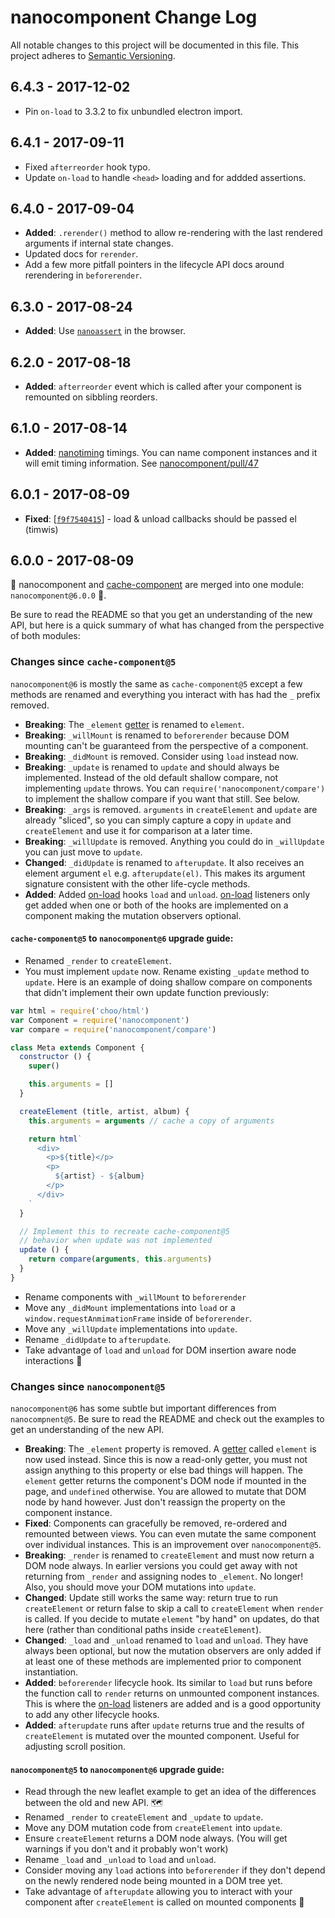 # nanocomponent Change Log
All notable changes to this project will be documented in this file.
This project adheres to [Semantic Versioning](http://semver.org/).

## 6.4.3 - 2017-12-02
- Pin `on-load` to 3.3.2 to fix unbundled electron import.

## 6.4.1 - 2017-09-11
- Fixed `afterreorder` hook typo.
- Update `on-load` to handle `<head>` loading and for addded assertions.

## 6.4.0 - 2017-09-04

- **Added**: `.rerender()` method to allow re-rendering with the last rendered arguments if internal state changes.
- Updated docs for `rerender`.
- Add a few more pitfall pointers in the lifecycle API docs around rerendering in `beforerender`.

## 6.3.0 - 2017-08-24

- **Added**: Use [`nanoassert`](https://github.com/emilbayes/nanoassert) in the browser.

## 6.2.0 - 2017-08-18

- **Added**: `afterreorder` event which is called after your component is remounted on sibbling reorders.

## 6.1.0 - 2017-08-14

- **Added**: [nanotiming](https://github.com/choojs/nanotiming) timings.  You can name component instances and it will emit timing information. See [nanocomponent/pull/47](https://github.com/choojs/nanocomponent/pull/47)

## 6.0.1 - 2017-08-09

- **Fixed**: [[`f9f7540415`](https://github.com/choojs/nanocomponent/commit/f9f7540415)] - load & unload callbacks should be passed el (timwis)

## 6.0.0 - 2017-08-09

🎉 nanocomponent and [cache-component][cc] are merged into one module: `nanocomponent@6.0.0` 🎉.

Be sure to read the README so that you get an understanding of the new API, but here is a quick summary of what has changed from the perspective of both modules:

### Changes since `cache-component@5`

`nanocomponent@6` is mostly the same as `cache-component@5` except a few methods are renamed and everything you interact with has had the `_` prefix removed.

- **Breaking**: The `_element` [getter][getter] is renamed to `element`.
- **Breaking**: `_willMount` is renamed to `beforerender` because DOM mounting can't be guaranteed from the perspective of a component.
- **Breaking**: `_didMount` is removed.  Consider using `load` instead now.
- **Breaking**: `_update` is renamed to `update` and should always be implemented.  Instead of the old default shallow compare, not implementing `update` throws.  You can `require('nanocomponent/compare')` to implement the shallow compare if you want that still.  See below.
- **Breaking**: `_args` is removed.  `arguments` in `createElement` and `update` are already "sliced", so you can simply capture a copy in `update` and `createElement` and use it for comparison at a later time.
- **Breaking**: `_willUpdate` is removed.  Anything you could do in `_willUpdate` you can just move to `update`.
- **Changed**: `_didUpdate` is renamed to `afterupdate`.  It also receives an element argument `el` e.g. `afterupdate(el)`.  This makes its argument signature consistent with the other life-cycle methods.
- **Added**: Added [on-load][ol] hooks `load` and `unload`.  [on-load][ol] listeners only get added when one or both of the hooks are implemented on a component making the mutation observers optional.


#### `cache-component@5` to `nanocomponent@6` upgrade guide:

- Renamed `_render` to `createElement`.
- You must implement `update` now.  Rename existing `_update` method to `update`.  Here is an example of doing shallow compare on components that didn't implement their own update function previously:

```js
var html = require('choo/html')
var Component = require('nanocomponent')
var compare = require('nanocomponent/compare')

class Meta extends Component {
  constructor () {
    super()

    this.arguments = []
  }

  createElement (title, artist, album) {
    this.arguments = arguments // cache a copy of arguments

    return html`
      <div>
        <p>${title}</p>
        <p>
          ${artist} - ${album}
        </p>
      </div>
    `
  }

  // Implement this to recreate cache-component@5
  // behavior when update was not implemented
  update () {
    return compare(arguments, this.arguments)
  }
}

```

- Rename components with `_willMount` to `beforerender`
- Move any `_didMount` implementations into `load` or a `window.requestAnmimationFrame` inside of `beforerender`.
- Move any `_willUpdate` implementations into `update`.
- Rename `_didUpdate` to `afterupdate`.
- Take advantage of `load` and `unload` for DOM insertion aware node interactions 🙌

### Changes since `nanocomponent@5`

`nanocomponent@6` has some subtle but important differences from `nanocompnent@5`.  Be sure to read the README and check out the examples to get an understanding of the new API.

- **Breaking**: The `_element` property is removed.  A [getter][getter] called `element` is now used instead.  Since this is now a read-only getter, you must not assign anything to this property or else bad things will happen.  The `element` getter returns the component's DOM node if mounted in the page, and `undefined` otherwise.  You are allowed to mutate that DOM node by hand however.  Just don't reassign the property on the component instance.
- **Fixed**: Components can gracefully be removed, re-ordered and remounted between views.  You can even mutate the same component over individual instances.  This is an improvement over `nanocomponent@5`.
- **Breaking**: `_render` is renamed to `createElement` and must now return a DOM node always.  In earlier versions you could get away with not returning from `_render` and assigning nodes to `_element`.  No longer!  Also, you should move your DOM mutations into `update`.
- **Changed**: Update still works the same way: return true to run `createElement` or return false to skip a call to `createElement` when `render` is called.  If you decide to mutate `element` "by hand" on updates, do that here (rather than conditional paths inside `createElement`).
- **Changed**: `_load` and `_unload` renamed to `load` and `unload`. They have always been optional, but now the mutation observers are only added if at least one of these methods are implemented prior to component instantiation.
- **Added**: `beforerender` lifecycle hook.  Its similar to `load` but runs before the function call to `render` returns on unmounted component instances.  This is where the [on-load][ol] listeners are added and is a good opportunity to add any other lifecycle hooks.
- **Added**: `afterupdate` runs after `update` returns true and the results of `createElement` is mutated over the mounted component.  Useful for adjusting scroll position.

#### `nanocomponent@5` to `nanocomponent@6` upgrade guide:

- Read through the new leaflet example to get an idea of the differences between the old and new API. 🗺
- Renamed `_render` to `createElement` and `_update` to `update`.
- Move any DOM mutation code from `createElement` into `update`.
- Ensure `createElement` returns a DOM node always. (You will get warnings if you don't and it probably won't work)
- Rename `_load` and `_unload` to `load` and `unload`.
- Consider moving any `load` actions into `beforerender` if they don't depend on the newly rendered node being mounted in a DOM tree yet.
- Take advantage of `afterupdate` allowing you to interact with your component after `createElement` is called on mounted components 🙌

[ol]: https://github.com/shama/on-load
[cc]: https://github.com/hypermodules/cache-component
[bel]: http://ghub.io/bel
[nm]: http://ghub.io/nanomorph
[getter]: https://developer.mozilla.org/en-US/docs/Web/JavaScript/Reference/Functions/get
